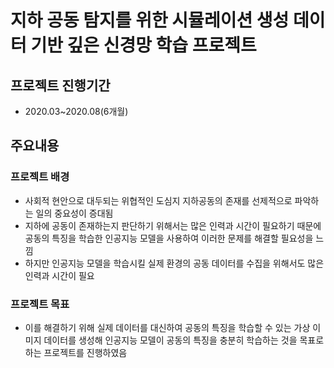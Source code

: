 # 지하 공동 탐지를 위한 시뮬레이션 생성 데이터 기반 깊은 신경망 학습 프로젝트

## 프로젝트 진행기간 
- 2020.03~2020.08(6개월)

## 주요내용
### 프로젝트 배경
- 사회적 현안으로 대두되는 위협적인 도심지 지하공동의 존재를 선제적으로 파악하는 일의 중요성이 증대됨
- 지하에 공동이 존재하는지 판단하기 위해서는 많은 인력과 시간이 필요하기 때문에 공동의 특징을 학습한 인공지능 모델을 사용하여 이러한 문제를 해결할 필요성을 느낌
- 하지만 인공지능 모델을 학습시킬 실제 환경의 공동 데이터를 수집을 위해서도 많은 인력과 시간이 필요
### 프로젝트 목표 
-  이를 해결하기 위해 실제 데이터를 대신하여 공동의 특징을 학습할 수 있는 가상 이미지 데이터를 생성해 인공지능 모델이 공동의 특징을 충분히 학습하는 것을 목표로 하는 프로젝트를 진행하였음
